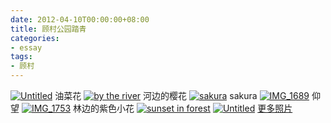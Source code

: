 ```yaml
---
date: 2012-04-10T00:00:00+08:00
title: 顾村公园踏青
categories:
- essay
tags:
- 顾村
---
```

<a href="http://www.flickr.com/photos/jiangle/7063045885/" title="Untitled by Jiang Le, on Flickr"><img src="http://farm8.staticflickr.com/7119/7063045885_4a789ccf83_b.jpg" alt="Untitled"></a>
油菜花
<a href="http://www.flickr.com/photos/jiangle/6914067052/" title="by the river by Jiang Le, on Flickr"><img src="http://farm8.staticflickr.com/7081/6914067052_4c8edca566_b.jpg" alt="by the river"></a>
河边的樱花
<a href="http://www.flickr.com/photos/jiangle/7063885607/" title="sakura by Jiang Le, on Flickr"><img src="http://farm6.staticflickr.com/5450/7063885607_bf87fc91a1_b.jpg"  alt="sakura"></a>
sakura
<a href="http://www.flickr.com/photos/jiangle/7063856507/" title="IMG_1689 by Jiang Le, on Flickr"><img src="http://farm8.staticflickr.com/7194/7063856507_8c43ce689e_b.jpg" alt="IMG_1689"></a>
仰望
<a href="http://www.flickr.com/photos/jiangle/6917786978/" title="IMG_1753 by Jiang Le, on Flickr"><img src="http://farm8.staticflickr.com/7092/6917786978_07f39d6a47_b.jpg"  alt="IMG_1753"></a>
林边的紫色小花
<a href="http://www.flickr.com/photos/jiangle/6914018192/" title="sunset in forest by Jiang Le, on Flickr"><img src="http://farm6.staticflickr.com/5467/6914018192_bc98d85da2_b.jpg" alt="sunset in forest"></a>
<a href="http://www.flickr.com/photos/jiangle/6916963640/" title="Untitled by Jiang Le, on Flickr"><img src="http://farm8.staticflickr.com/7117/6916963640_19991a1c9d_b.jpg" alt="Untitled"></a>
[更多照片](http://www.flickr.com/photos/jiangle/sets/72157629781528583/)
